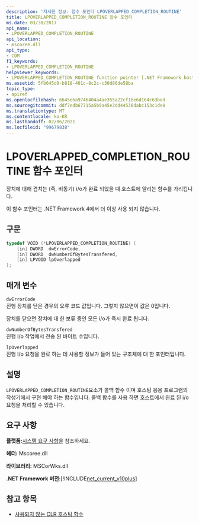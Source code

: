 ```yaml
---
description: '자세한 정보: 함수 포인터 LPOVERLAPPED_COMPLETION_ROUTINE'
title: LPOVERLAPPED_COMPLETION_ROUTINE 함수 포인터
ms.date: 03/30/2017
api_name:
- LPOVERLAPPED_COMPLETION_ROUTINE
api_location:
- mscoree.dll
api_type:
- COM
f1_keywords:
- LPOVERLAPPED_COMPLETION_ROUTINE
helpviewer_keywords:
- LPOVERLAPPED_COMPLETION_ROUTINE function pointer [.NET Framework hosting]
ms.assetid: 5fb645d9-b818-401c-8c2c-c30d86de58ba
topic_type:
- apiref
ms.openlocfilehash: 6645e6a9746404a4ae355a22cf16e6d164c63bed
ms.sourcegitcommit: ddf7edb67715a5b9a45e3dd44536dabc153c1de0
ms.translationtype: MT
ms.contentlocale: ko-KR
ms.lasthandoff: 02/06/2021
ms.locfileid: "99679838"
---
```

# <a name="lpoverlapped_completion_routine-function-pointer"></a>LPOVERLAPPED_COMPLETION_ROUTINE 함수 포인터

장치에 대해 겹치는 (즉, 비동기) i/o가 완료 되었을 때 호스트에 알리는 함수를 가리킵니다.  
  
 이 함수 포인터는 .NET Framework 4에서 더 이상 사용 되지 않습니다.  
  
## <a name="syntax"></a>구문  
  
```cpp  
typedef VOID (*LPOVERLAPPED_COMPLETION_ROUTINE) (  
    [in] DWORD  dwErrorCode,  
    [in] DWORD  dwNumberOfBytesTransfered,  
    [in] LPVOID lpOverlapped  
);  
```  
  
## <a name="parameters"></a>매개 변수  

 `dwErrorCode`  
 진행 장치를 닫은 경우의 오류 코드 값입니다. 그렇지 않으면이 값은 0입니다.  
  
 장치를 닫으면 장치에 대 한 보류 중인 모든 i/o가 즉시 완료 됩니다.  
  
 `dwNumberOfBytesTransfered`  
 진행 I/o 작업에서 전송 된 바이트 수입니다.  
  
 `lpOverlapped`  
 진행 I/o 요청을 완료 하는 데 사용할 정보가 들어 있는 구조체에 대 한 포인터입니다.  
  
## <a name="remarks"></a>설명  

 `LPOVERLAPPED_COMPLETION_ROUTINE`요소가 콜백 함수 이며 호스팅 응용 프로그램의 작성기에서 구현 해야 하는 함수입니다. 콜백 함수를 사용 하면 호스트에서 완료 된 i/o 요청을 처리할 수 있습니다.  
  
## <a name="requirements"></a>요구 사항  

 **플랫폼:**[시스템 요구 사항](../../get-started/system-requirements.md)을 참조하세요.  
  
 **헤더:** Mscoree.dll  
  
 **라이브러리:** MSCorWks.dll  
  
 **.NET Framework 버전:**[!INCLUDE[net_current_v10plus](../../../../includes/net-current-v10plus-md.md)]  
  
## <a name="see-also"></a>참고 항목

- [사용되지 않는 CLR 호스팅 함수](deprecated-clr-hosting-functions.md)
